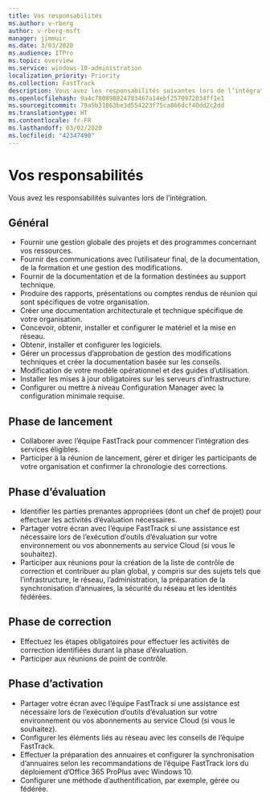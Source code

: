 ```yaml
---
title: Vos responsabilités
ms.author: v-rberg
author: v-rberg-msft
manager: jimmuir
ms.date: 3/03/2020
ms.audience: ITPro
ms.topic: overview
ms.service: windows-10-administration
localization_priority: Priority
ms.collection: FastTrack
description: Vous avez les responsabilités suivantes lors de l’intégration de Windows 10.
ms.openlocfilehash: 9a4c780898824783467a14ebf2570972034ff1e1
ms.sourcegitcommit: 79a5b31863be3d554223f75ca866dcf40dd2c2dd
ms.translationtype: HT
ms.contentlocale: fr-FR
ms.lasthandoff: 03/02/2020
ms.locfileid: "42347490"
---
```

# <a name="your-responsibilities"></a>Vos responsabilités

Vous avez les responsabilités suivantes lors de l’intégration.

## <a name="general"></a>Général

- Fournir une gestion globale des projets et des programmes concernant vos ressources.
- Fournir des communications avec l’utilisateur final, de la documentation, de la formation et une gestion des modifications.
- Fournir de la documentation et de la formation destinées au support technique.
- Produire des rapports, présentations ou comptes rendus de réunion qui sont spécifiques de votre organisation.
- Créer une documentation architecturale et technique spécifique de votre organisation.
- Concevoir, obtenir, installer et configurer le matériel et la mise en réseau.
- Obtenir, installer et configurer les logiciels.
- Gérer un processus d’approbation de gestion des modifications techniques et créer la documentation basée sur les conseils.
- Modification de votre modèle opérationnel et des guides d’utilisation.
- Installer les mises à jour obligatoires sur les serveurs d’infrastructure.
- Configurer ou mettre à niveau Configuration Manager avec la configuration minimale requise.

## <a name="initiate-phase"></a>Phase de lancement

- Collaborer avec l’équipe FastTrack pour commencer l’intégration des services éligibles.
- Participer à la réunion de lancement, gérer et diriger les participants de votre organisation et confirmer la chronologie des corrections.

## <a name="assess-phase"></a>Phase d’évaluation

- Identifier les parties prenantes appropriées (dont un chef de projet) pour effectuer les activités d’évaluation nécessaires.
- Partager votre écran avec l’équipe FastTrack si une assistance est nécessaire lors de l’exécution d’outils d’évaluation sur votre environnement ou vos abonnements au service Cloud (si vous le souhaitez).
- Participer aux réunions pour la création de la liste de contrôle de correction et contribuer au plan global, y compris sur des sujets tels que l’infrastructure, le réseau, l’administration, la préparation de la synchronisation d’annuaires, la sécurité du réseau et les identités fédérées.

## <a name="remediate-phase"></a>Phase de correction

- Effectuez les étapes obligatoires pour effectuer les activités de correction identifiées durant la phase d’évaluation.
- Participer aux réunions de point de contrôle.

## <a name="enable-phase"></a>Phase d’activation

- Partager votre écran avec l’équipe FastTrack si une assistance est nécessaire lors de l’exécution d’outils d’évaluation sur votre environnement ou vos abonnements au service Cloud (si vous le souhaitez).
- Configurer les éléments liés au réseau avec les conseils de l’équipe FastTrack.
- Effectuer la préparation des annuaires et configurer la synchronisation d’annuaires selon les recommandations de l’équipe FastTrack lors du déploiement d’Office 365 ProPlus avec Windows 10.
- Configurer une méthode d’authentification, par exemple, gérée ou fédérée.







  

  

 